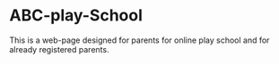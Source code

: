 # ABC-play-School
This is a web-page designed for parents for online play school  and for already registered parents.

